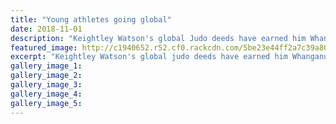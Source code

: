 ```yaml
---
title: "Young athletes going global"
date: 2018-11-01
description: "Keightley Watson's global Judo deeds have earned him Whanganui Secondary Schools Senior International Sportsman of the Year..."
featured_image: http://c1940652.r52.cf0.rackcdn.com/5be23e44ff2a7c39a80003fb/011118WCSMawards11.jpg
excerpt: "Keightley Watson's global judo deeds have earned him Whanganui Secondary Schools Senior International Sportsman of the Year."
gallery_image_1: 
gallery_image_2: 
gallery_image_3: 
gallery_image_4: 
gallery_image_5: 
---
```

